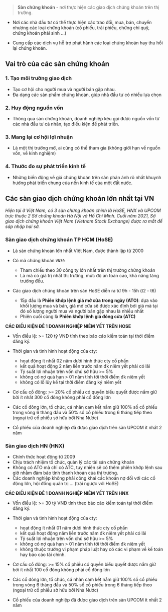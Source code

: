> **Sàn chứng khoán** - nơi thực hiện các giao dịch chứng khoán trên thị trường.

* Nơi các nhà đầu tư có thể thực hiện các trao đổi, mua, bán, chuyển nhượng các loại chứng khoán (cổ phiếu, trái phiếu, chứng chỉ quỹ, chứng khoán phái sinh ...)

* Cung cấp các dịch vụ hỗ trợ phát hành các loại chứng khoán hay thu hồi lại chứng khoán.

## Vai trò của các sàn chứng khoán

### 1. Tạo môi trường giao dịch
* Tạo cơ hội cho người mua và người bán gặp nhau.
* Đa dạng các sản phẩm chứng khoán, giúp nhà đầu tư có nhiều lựa chọn

### 2. Huy động nguồn vốn
* Thông qua sàn chứng khoán, doanh nghiệp kêu gọi được nguồn vốn từ các nhà đầu tư cá nhân, tạo điều kiện để phát triển.

### 3. Mang lại cơ hội lợi nhuận
* Là một thị trường mở, ai cũng có thể tham gia (không giới hạn về nguồn vốn, về kinh nghiệm)

### 4. Thước đo sự phát triển kinh tế
* Những biến động về giá chứng khoán trên sàn phản ánh rõ nhất khuynh hướng phát triển chung của nền kinh tế của một đất nước.

## Các sàn giao dịch chứng khoán lớn nhất tại VN
_Hiện tại ở Việt Nam, có 3 sàn chứng khoán chính là HoSE, HNX và UPCOM trực thuộc 2 Sở chứng khoán Hà Nội và Hồ Chí Minh. Cuối năm 2021, Sở giao dịch chứng khoán Việt Nam (Vietnam Stock Exchange) được ra mắt để sáp nhập hai sở._

### Sàn giao dịch chứng khoán TP HCM (HoSE)
* Là sàn chứng khoán lớn nhất Việt Nam, được thành lập từ 2000

* Có mã chứng khoán `VN30`
  * Tham chiếu theo 30 công ty lớn nhất trên thị trường chứng khoán
  * Là mã có giá trị nhất thị trường, mức độ an toàn cao, khả năng tăng trưởng đều.

* Các giao dịch chứng khoán trên sàn HoSE diễn ra từ 9h - 15h (t2 - t6)
  * 15p đầu là **Phiên khớp lệnh giá mở cửa trong ngày (ATO)**: dựa vào khối lượng mua và bán, giá mở cửa sẽ được xác định bởi giá mà tại đó số lượng người mua và người bán gặp nhau là nhiều nhất
  * Phiên cuối cùng là **Phiên khớp lệnh giá đóng cửa (ATC)**

**CÁC ĐIỀU KIỆN ĐỂ 1 DOANH NGHIỆP NIÊM YẾT TRÊN HOSE**
* Vốn điều lệ: >= 120 tỷ VNĐ tính theo báo cáo kiểm toán tại thời điểm đăng ký.

* Thời gian và tình hình hoạt động của cty:
  * hoạt động ít nhất 02 năm dưới hình thức cty cổ phần
  * kết quả hoạt động 2 năm liền trước năm đk niêm yết phải có lãi
  * Tỷ suất lợi nhuận trên vốn chủ sỡ hữu >= 5%
  * không có nợ quá hạn > 01 năm tính tới thời điểm đk niêm yết
  * không có lỗ lũy kế tại thời điểm đăng ký niêm yết

* Cơ cấu cổ đông: >= 20% cổ phiếu có quyền biểu quyết được nắm giữ bởi ít nhất 300 cổ đông không phải cổ đông lớn

* Các cổ đông lớn, tổ chức, cá nhân cam kết nắm giữ 100% số cổ phiếu trong vòng 6 tháng đầu và 50% số cổ phiếu trong 6 tháng tiếp theo (ngoại trừ cổ phiếu sở hữu bởi Nhà Nước)

* Cổ phiếu của doanh nghiệp đã đưọc giao dịch trên sàn UPCOM ít nhất 2 năm

### Sàn giao dịch HN (HNX)
* Chính thức hoạt động từ 2009
* Chịu trách nhiệm tổ chức, quản lý các tài sản chứng khoán
* Không có ATO mà chỉ có ATC, tuy nhiên sẽ có thêm phiên khớp lệnh sau giờ nhằm đảm bảo tính thanh khoản của thị trường.
* Các doanh nghiệp không phải công khai các khoản nợ đối với các cổ động lớn, hội đồng quản trị ... (trái ngược với HoSE)

**CÁC ĐIỀU KIỆN ĐỂ 1 DOANH NGHIỆP NIÊM YẾT TRÊN HNX**
* Vốn điều lệ: >= 30 tỷ VNĐ tính theo báo cáo kiểm toán tại thời điểm đăng ký.

* Thời gian và tình hình hoạt động của cty:
  * hoạt động ít nhất 01 năm dưới hình thức cty cổ phần
  * kết quả hoạt động năm liền trước năm đk niêm yết phải có lãi
  * Tỷ suất lợi nhuận trên vốn chủ sỡ hữu >= 5%
  * không có nợ quá hạn > 01 năm tính tới thời điểm đk niêm yết
  * không thuộc trường vi phạm pháp luật hay có các vi phạm về kế toán hay báo cáo tài chính.

* Cơ cấu cổ đông: >= 15% cổ phiếu có quyền biểu quyết được nắm giữ bởi ít nhất 100 cổ đông không phải cổ đông lớn

* Các cổ đông lớn, tổ chức, cá nhân cam kết nắm giữ 100% số cổ phiếu trong vòng 6 tháng đầu và 50% số cổ phiếu trong 6 tháng tiếp theo (ngoại trừ cổ phiếu sở hữu bởi Nhà Nước)

* Cổ phiếu của doanh nghiệp đã đưọc giao dịch trên sàn UPCOM ít nhất 2 năm
